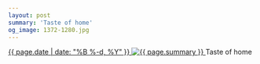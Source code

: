 ```yaml
---
layout: post
summary: 'Taste of home'
og_image: 1372-1280.jpg
---
```


<p>
 <time>
  <a href="/1372">
   {{ page.date | date: "%B %-d, %Y" }}
  </a>
 </time>
 <a href="/1372">
  <img alt="{{ page.summary }}" sizes="(min-width: 700px) 50vw, calc(100vw - 2rem)" src="{{ site.assets_url }}/1372-640.jpg" srcset="{{ site.assets_url }}/1372-320.jpg 320w, {{ site.assets_url }}/1372-640.jpg 640w, {{ site.assets_url }}/1372-960.jpg 960w, {{ site.assets_url }}/1372-1280.jpg 1280w"/>
 </a>
 <span>
  Taste of home
 </span>
</p>
